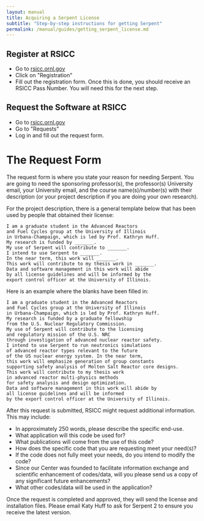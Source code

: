 ```yaml
---
layout: manual
title: Acquiring a Serpent License
subtitle: "Step-by-step instructions for getting Serpent"
permalink: /manual/guides/getting_serpent_license.md
---
```


## Register at RSICC

- Go to [rsicc.ornl.gov](https://rsicc.ornl.gov/)
- Click on "Registration"
- Fill out the registration form. Once this is done,
you should receive an RSICC Pass Number. You will
need this for the next step.

## Request the Software at RSICC

- Go to [rsicc.ornl.gov](https://rsicc.ornl.gov/)
- Go to "Requests"
- Log in and fill out the request form.

# The Request Form

The request form is where you state your reason
for needing Serpent. You are going to need the
sponsoring professor(s), the professor(s) University
email, your University email, and the course
name(s)/number(s) with their description
(or your project description if you are doing
your own research).

For the project description, there is a general template
below that has been used by people that obtained their
license:

```
I am a graduate student in the Advanced Reactors
and Fuel Cycles group at the University of Illinois
in Urbana-Champaign, which is led by Prof. Kathryn Huff.
My research is funded by _______.
My use of Serpent will contribute to _______.
I intend to use Serpent to _______.
In the near term, this work will _______.
This work will contribute to my thesis work in _______.
Data and software management in this work will abide
by all license guidelines and will be informed by the
export control officer at the University of Illinois.
```

Here is an example where the blanks have been filled in:

```
I am a graduate student in the Advanced Reactors
and Fuel Cycles group at the University of Illinois
in Urbana-Champaign, which is led by Prof. Kathryn Huff.
My research is funded by a graduate fellowship
from the U.S. Nuclear Regulatory Commission.
My use of Serpent will contribute to the licensing
and regulatory mission of the U.S. NRC
through investigation of advanced nuclear reactor safety.
I intend to use Serpent to run neutronics simulations
of advanced reactor types relevant to the future
of the US nuclear energy system. In the near term,
this work will emphasize generation of group constants
supporting safety analysis of Molten Salt Reactor core designs.
This work will contribute to my thesis work
in advanced reactor multi-physics methods
for safety analysis and design optimization.
Data and software management in this work will abide by
all license guidelines and will be informed
by the export control officer at the University of Illinois.
```

After this request is submitted, RSICC might request
additional information. This may include:

- In approximately 250 words, please describe the specific end-use.
- What application will this code be used for?
- What publications will come from the use of this code?
- How does the specific code that you are requesting
meet your need(s)?
- If the code does not fully meet your needs,
do you intend to modify the code?
- Since our Center was founded to facilitate information exchange
and scientific enhancement of codes/data, will you please
send us a copy of any significant future enhancements?
- What other codes/data will be used in the application?

Once the request is completed and approved,
they will send the license and installation files.
Please email Katy Huff to ask for Serpent 2 to
ensure you receive the latest version.

